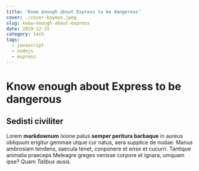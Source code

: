 ```yaml
---
title: 'Know enough about Express to be dangerous'
cover: ./cover-baymax.jpeg
slug: know-enough-about-express
date: 2019-12-15
category: tech
tags:
  - javascript
  - nodejs
  - express
---
```


# Know enough about Express to be dangerous

## Sedisti civiliter

Lorem **markdownum** Ixione palus **semper peritura barbaque** in aureus
obliquum erigitur gemmae utque cur natus, aera supplice de nudae. Manus
ambrosiam tendens, saecula tenet, conponere et ense et cucurri. Tantique
animalia praeceps Meleagre greges venisse corpore et ignara, umquam ipse? Quam
_Talibus ausis_.
